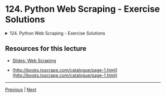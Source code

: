 # 124. Python Web Scraping - Exercise Solutions

<details>
  <summary> 124. Python Web Scraping - Exercise Solutions </summary>

-   [Notebook: 02-Web-Scraping-Exercise-Solutions.ipynb](https://github.com/BloomTech-DS/Complete-Python-3-Bootcamp/blob/master/13-Web-Scraping/02-Web-Scraping-Exercise-Solutions.ipynb)

-   [Codebase: 01_web_scraping_exercises.py](../../../codebase/python-camp/13-Web-Scraping/01_web_scraping_exercises.py)

</details> 

## Resources for this lecture

-   [Slides: Web Scraping](https://docs.google.com/presentation/d/1KTKTVvXEqUoCQKNimUqOfcCvrQp0zOXu67G1oax3LxU/edit#slide=id.g2586a91ea0_0_95)


-   [http://books.toscrape.com/catalogue/page-1.html](http://books.toscrape.com/catalogue/page-1.html)

---

[Previous](./123_Python-Web-Scraping-Exercise-Overview.md) | [Next](./125_Introduction-to-Images-with-Python.md)